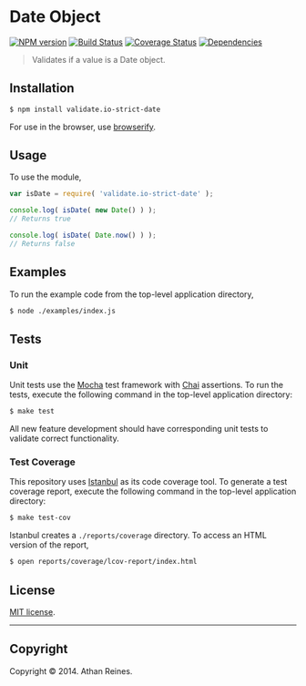Date Object
===
[![NPM version][npm-image]][npm-url] [![Build Status][travis-image]][travis-url] [![Coverage Status][coveralls-image]][coveralls-url] [![Dependencies][dependencies-image]][dependencies-url]

> Validates if a value is a Date object.


## Installation

``` bash
$ npm install validate.io-strict-date
```

For use in the browser, use [browserify](https://github.com/substack/node-browserify).


## Usage

To use the module,

``` javascript
var isDate = require( 'validate.io-strict-date' );

console.log( isDate( new Date() ) );
// Returns true

console.log( isDate( Date.now() ) );
// Returns false
```


## Examples

To run the example code from the top-level application directory,

``` bash
$ node ./examples/index.js
```


## Tests

### Unit

Unit tests use the [Mocha](http://visionmedia.github.io/mocha) test framework with [Chai](http://chaijs.com) assertions. To run the tests, execute the following command in the top-level application directory:

``` bash
$ make test
```

All new feature development should have corresponding unit tests to validate correct functionality.


### Test Coverage

This repository uses [Istanbul](https://github.com/gotwarlost/istanbul) as its code coverage tool. To generate a test coverage report, execute the following command in the top-level application directory:

``` bash
$ make test-cov
```

Istanbul creates a `./reports/coverage` directory. To access an HTML version of the report,

``` bash
$ open reports/coverage/lcov-report/index.html
```


## License

[MIT license](http://opensource.org/licenses/MIT). 


---
## Copyright

Copyright &copy; 2014. Athan Reines.


[npm-image]: http://img.shields.io/npm/v/validate.io-strict-date.svg
[npm-url]: https://npmjs.org/package/validate.io-strict-date

[travis-image]: http://img.shields.io/travis/validate-io/strict-date/master.svg
[travis-url]: https://travis-ci.org/validate-io/strict-date

[coveralls-image]: https://img.shields.io/coveralls/validate-io/strict-date/master.svg
[coveralls-url]: https://coveralls.io/r/validate-io/strict-date?branch=master

[dependencies-image]: http://img.shields.io/david/validate-io/strict-date.svg
[dependencies-url]: https://david-dm.org/validate-io/strict-date

[dev-dependencies-image]: http://img.shields.io/david/dev/validate-io/strict-date.svg
[dev-dependencies-url]: https://david-dm.org/dev/validate-io/strict-date

[github-issues-image]: http://img.shields.io/github/issues/validate-io/strict-date.svg
[github-issues-url]: https://github.com/validate-io/strict-date/issues